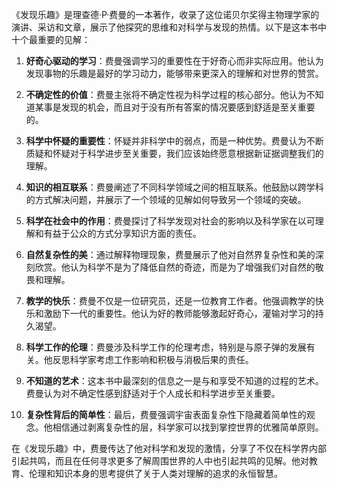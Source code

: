 《发现乐趣》是理查德·P·费曼的一本著作，收录了这位诺贝尔奖得主物理学家的演讲、采访和文章，展示了他探究的思维和对科学与发现的热情。以下是这本书中十个最重要的见解：

1. **好奇心驱动的学习**：费曼强调学习的重要性在于好奇心而非实际应用。他认为发现事物的乐趣是最好的学习动力，能够带来更深入的理解和对世界的赞赏。

2. **不确定性的价值**：费曼主张将不确定性视为科学过程的核心部分。他认为不知道某事是发现的机会，而且对于没有所有答案的情况要感到舒适是至关重要的。

3. **科学中怀疑的重要性**：怀疑并非科学中的弱点，而是一种优势。费曼认为不断质疑和怀疑对于科学进步至关重要，我们应该始终愿意根据新证据调整我们的理解。

4. **知识的相互联系**：费曼阐述了不同科学领域之间的相互联系。他鼓励以跨学科的方式解决问题，并展示了一个领域的见解如何导致另一个领域的突破。

5. **科学在社会中的作用**：费曼探讨了科学发现对社会的影响以及科学家在以可理解和有益于公众的方式分享知识方面的责任。

6. **自然复杂性的美**：通过解释物理现象，费曼展示了他对自然界复杂性和美的深刻欣赏。他认为科学不是为了降低自然的奇迹，而是为了增强我们对自然的敬畏和理解。

7. **教学的快乐**：费曼不仅是一位研究员，还是一位教育工作者。他强调教学的快乐和激励下一代的重要性。他认为好的教师能够激起好奇心，灌输对学习的持久渴望。

8. **科学工作的伦理**：费曼涉及科学工作的伦理考虑，特别是与原子弹的发展有关。他反思科学家考虑工作影响和积极与消极后果的责任。

9. **不知道的艺术**：这本书中最深刻的信息之一是与和享受不知道的过程的艺术。费曼认为对不确定性感到舒适对于个人成长和科学进步至关重要。

10. **复杂性背后的简单性**：最后，费曼强调宇宙表面复杂性下隐藏着简单性的观念。他相信通过剥离复杂性的层，科学家可以找到掌控世界的优雅简单原则。

在《发现乐趣》中，费曼传达了他对科学和发现的激情，分享了不仅在科学界内部引起共鸣，而且在任何寻求更多了解周围世界的人中也引起共鸣的见解。他对教育、伦理和知识本身的思考提供了关于人类对理解的追求的永恒智慧。